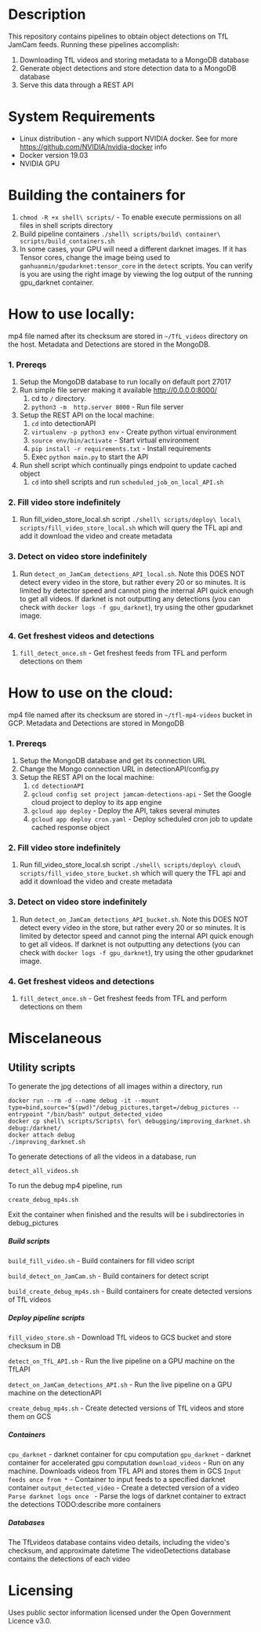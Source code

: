# Description
This repository contains pipelines to obtain object detections on TfL JamCam feeds.
Running these pipelines accomplish:
 1) Downloading TfL videos and storing metadata to a MongoDB database
 2) Generate object detections and store detection data to a MongoDB database
 3) Serve this data through a REST API


# System Requirements
- Linux distribution - any which support  NVIDIA docker. See for more https://github.com/NVIDIA/nvidia-docker
info
- Docker version 19.03
- NVIDIA GPU


# Building the containers for
1) ```chmod -R +x shell\ scripts/``` - To enable execute permissions on all files in shell scripts directory
2) Build pipeline containers ``` ./shell\ scripts/build\ container\ scripts/build_containers.sh ```
3) In some cases, your GPU will need a different darknet images. If it has Tensor cores, change the image being used
   to ```ganhuanmin/gpudarknet:tensor_core``` in the ```detect``` scripts. You can verify is you are using the right image
   by viewing the log output of the running gpu_darknet container.



# How to use locally: 
mp4 file named after its checksum are stored in ```~/TfL_videos``` directory on the host.
Metadata and Detections are stored in the MongoDB.


### 1. Prereqs
1) Setup the MongoDB database to run locally on default port 27017
2) Run simple file server making it available http://0.0.0.0:8000/
    1) cd to ```/``` directory. 
    2) ```python3 -m  http.server 8000``` - Run file server
3) Setup the REST API on the local machine:
    1) ```cd``` into detectionAPI
    2) ```virtualenv -p python3 env``` - Create python virtual environment
    3) ```source env/bin/activate``` - Start virtual environment
    4) ```pip install -r requirements.txt``` - Install requirements
    5) Exec ```python main.py``` to start the API
4) Run shell script which continually pings endpoint to update cached object
    1) ```cd``` into shell scripts and run ```scheduled_job_on_local_API.sh```


### 2. Fill video store indefinitely
1) Run fill_video_store_local.sh script ``` ./shell\ scripts/deploy\ local\ scripts/fill_video_store_local.sh ``` which 
  will query the TFL api and add it download the video and create metadata

### 3. Detect on video store indefinitely
1) Run ```detect_on_JamCam_detections_API_local.sh```. Note this DOES NOT detect every video in the store, 
but rather every 20 or so minutes. It is limited by detector speed and cannot ping the internal API quick 
enough to get all videos. If darknet is not outputting any detections (you can check with ```docker logs -f gpu_darknet```), 
try using the other gpudarknet image.

### 4. Get freshest videos and detections
1) ```fill_detect_once.sh``` - Get freshest feeds from TFL and perform detections on them



# How to use on the cloud:
mp4 file named after its checksum are stored in ```~/tfl-mp4-videos``` bucket in GCP.
Metadata and Detections are stored in MongoDB

### 1. Prereqs
1) Setup the MongoDB database and get its connection URL
2) Change the Mongo connection URL in detectionAPI/config.py
3) Setup the REST API on the local machine:
    1) ```cd detectionAPI```
    2) ```gcloud config set project jamcam-detections-api``` - Set the Google cloud project to deploy to its app engine
    3) ```gcloud app deploy``` - Deploy the API, takes several minutes
    4) ```gcloud app deploy cron.yaml``` - Deploy scheduled cron job to update cached response object

### 2. Fill video store indefinitely
1) Run fill_video_store_local.sh script ``` ./shell\ scripts/deploy\ cloud\ scripts/fill_video_store_bucket.sh ``` which 
  will query the TFL api and add it download the video and create metadata

### 3. Detect on video store indefinitely
1) Run ```detect_on_JamCam_detections_API_bucket.sh```. Note this DOES NOT detect every video in the store, 
but rather every 20 or so minutes. It is limited by detector speed and cannot ping the internal API quick 
enough to get all videos. If darknet is not outputting any detections (you can check with ```docker logs -f gpu_darknet```), 
try using the other gpudarknet image.

### 4. Get freshest videos and detections
1) ```fill_detect_once.sh``` - Get freshest feeds from TFL and perform detections on them


# Miscelaneous

## Utility scripts
To generate the jpg detections of all images within a directory, run 
```
docker run --rm -d --name debug -it --mount type=bind,source="$(pwd)"/debug_pictures,target=/debug_pictures --entrypoint "/bin/bash" output_detected_video
docker cp shell\ scripts/Scripts\ for\ debugging/improving_darknet.sh debug:/darknet/ 
docker attach debug
./improving_darknet.sh
```

To generate detections of all the videos in a database, run
```
detect_all_videos.sh
```

To run the debug mp4 pipeline, run
```
create_debug_mp4s.sh
```

Exit the container when finished and the results will be i subdirectories in debug_pictures



##### Build scripts
```build_fill_video.sh``` - Build containers for fill video script

```build_detect_on_JamCam.sh``` - Build containers for detect script

```build_create_debug_mp4s.sh``` - Build containers for create detected versions of TfL videos 

##### Deploy pipeline scripts
```fill_video_store.sh``` - Download TfL videos to GCS bucket and store checksum in DB

```detect_on_TfL_API.sh``` - Run the live pipeline on a GPU machine on the TfLAPI

```detect_on_JamCam_detections_API.sh``` - Run the live pipeline on a GPU machine on the detectionAPI 

```create_debug_mp4s.sh``` - Create detected versions of TfL videos and store them on GCS


##### Containers
```cpu_darknet``` - darknet container for cpu computation
```gpu_darknet``` - darknet container for accelerated gpu computation
```download_videos``` - Run on any machine. Downloads videos from TFL API and stores them in GCS
```Input feeds once from *``` - Container to input feeds to a specified darknet container
```output_detected_video``` - Create a detected version of a video
```Parse darknet logs once ``` - Parse the logs of darknet container to extract the detections
TODO:describe more containers

##### Databases
The TfLvideos database contains video details, including the video's checksum, and approximate datetime
The videoDetections database contains the detections of each video

# Licensing
Uses public sector information licensed under the Open Government Licence v3.0.